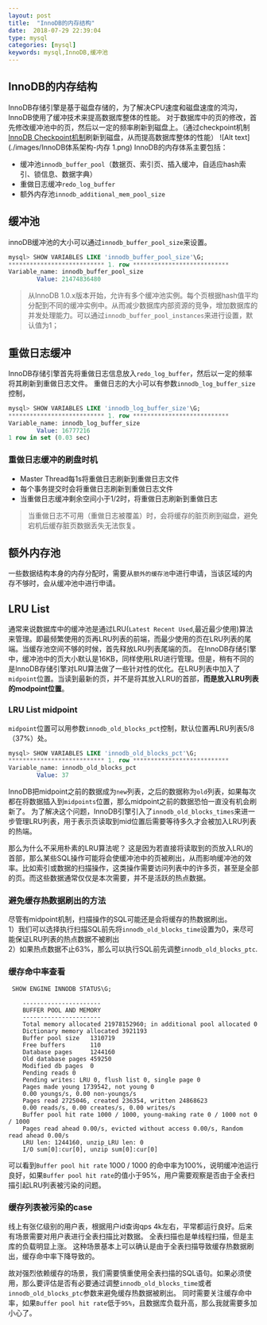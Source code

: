 ```yaml
---
layout: post
title:  "InnoDB的内存结构"
date:  2018-07-29 22:39:04
type: mysql
categories: [mysql]
keywords: mysql,InnoDB,缓冲池
---
```

## InnoDB的内存结构

InnoDB存储引擎是基于磁盘存储的，为了解决CPU速度和磁盘速度的鸿沟，InnoDB使用了缓冲技术来提高数据库整体的性能。
对于数据库中的页的修改，首先修改缓冲池中的页，然后以一定的频率刷新到磁盘上。（通过checkpoint机制[InnoDB Checkpoint机制](http://www.zhizus.com/2018-07-29-InnoDB%20Checkpoint%E6%9C%BA%E5%88%B6.html)刷新到磁盘，从而提高数据库整体的性能）
![Alt text](./images/InnoDB体系架构-内存 1.png)
InnoDB的内存体系主要包括：
- 缓冲池`innodb_buffer_pool`（数据页、索引页、插入缓冲，自适应hash索引、锁信息、数据字典）
- 重做日志缓冲`redo_log_buffer`
- 额外内存池`innodb_additional_mem_pool_size`

## 缓冲池
innoDB缓冲池的大小可以通过`innodb_buffer_pool_size`来设置。

```sql
mysql> SHOW VARIABLES LIKE 'innodb_buffer_pool_size'\G;
*************************** 1. row ***************************
Variable_name: innodb_buffer_pool_size
        Value: 21474836480
```
>从InnoDB 1.0.x版本开始，允许有多个缓冲池实例。每个页根据hash值平均分配到不同的缓冲实例中。从而减少数据库内部资源的竞争，增加数据库的并发处理能力。可以通过`innodb_buffer_pool_instances`来进行设置，默认值为1；

## 重做日志缓冲
InnoDB存储引擎首先将重做日志信息放入`redo_log_buffer`，然后以一定的频率将其刷新到重做日志文件。
重做日志的大小可以有参数`innodb_log_buffer_size`控制，

```sql
mysql> SHOW VARIABLES LIKE 'innodb_log_buffer_size'\G;
*************************** 1. row ***************************
Variable_name: innodb_log_buffer_size
        Value: 16777216
1 row in set (0.03 sec)
```

### 重做日志缓冲的刷盘时机
- Master Thread每1s将重做日志刷新到重做日志文件
- 每个事务提交时会将重做日志刷新到重做日志文件
- 当重做日志缓冲剩余空间小于1/2时，将重做日志刷新到重做日志

> 当重做日志不可用（重做日志被覆盖）时，会将缓存的脏页刷到磁盘，避免宕机后缓存脏页数据丢失无法恢复。

## 额外内存池
一些数据结构本身的内存分配时，需要从`额外的缓存池`中进行申请，当该区域的内存不够时，会从缓冲池中进行申请。

## LRU List
通常来说数据库中的缓冲池是通过LRU(`Latest Recent Used`,最近最少使用)算法来管理。即最频繁使用的页再LRU列表的前端，而最少使用的页在LRU列表的尾端。当缓存池空间不够的时候，首先释放LRU列表尾端的页。 
在InnoDB存储引擎中，缓冲池中的页大小默认是16KB，同样使用LRU进行管理。但是，稍有不同的是InnoDB存储引擎对LRU算法做了一些针对性的优化。在LRU列表中加入了`midpoint`位置。当读到最新的页，并不是将其放入LRU的首部，**而是放入LRU列表的modpoint位置**。

### LRU List midpoint
`midpoint`位置可以用参数`innodb_old_blocks_pct`控制，默认位置再LRU列表5/8（37%）处。

```sql
mysql> SHOW VARIABLES LIKE 'innodb_old_blocks_pct'\G;
*************************** 1. row ***************************
Variable_name: innodb_old_blocks_pct
        Value: 37
```
InnoDB把midpoint之前的数据成为`new`列表，之后的数据称为`old`列表，如果每次都在将数据插入到`midpoints`位置，那么midpoint之前的数据恐怕一直没有机会刷新了。 
为了解决这个问题，InnoDB引擎引入了`innodb_old_blocks_times`来进一步管理LRU列表，用于表示页读取到mid位置后需要等待多久才会被加入LRU列表的热端。

那么为什么不采用朴素的LRU算法呢？
这是因为若直接将读取到的页放入LRU的首部，那么某些SQL操作可能将会使缓冲池中的页被刷出，从而影响缓冲池的效率。比如索引或数据的扫描操作，这类操作需要访问列表中的许多页，甚至是全部的页。而这些数据通常仅仅是本次需要，并不是活跃的热点数据。

### 避免缓存热数据刷出的方法
尽管有midpoint机制，扫描操作的SQL可能还是会将缓存的热数据刷出。  
1）我们可以选择执行扫描SQL前先将`innodb_old_blocks_time`设置为0，来尽可能保证LRU列表的热点数据不被刷出   
2）如果热点数据不止63%，那么可以执行SQL前先调整`innodb_old_blocks_ptc`. 

### 缓存命中率查看

```sql
 SHOW ENGINE INNODB STATUS\G;
```

```
    ----------------------
    BUFFER POOL AND MEMORY
    ----------------------
    Total memory allocated 21978152960; in additional pool allocated 0
    Dictionary memory allocated 3921193
    Buffer pool size   1310719
    Free buffers       110
    Database pages     1244160
    Old database pages 459250
    Modified db pages  0
    Pending reads 0
    Pending writes: LRU 0, flush list 0, single page 0
    Pages made young 1739542, not young 0
    0.00 youngs/s, 0.00 non-youngs/s
    Pages read 2725046, created 236354, written 24868623
    0.00 reads/s, 0.00 creates/s, 0.00 writes/s
    Buffer pool hit rate 1000 / 1000, young-making rate 0 / 1000 not 0 / 1000
    Pages read ahead 0.00/s, evicted without access 0.00/s, Random read ahead 0.00/s
    LRU len: 1244160, unzip_LRU len: 0
    I/O sum[0]:cur[0], unzip sum[0]:cur[0]
```
可以看到`Buffer pool hit rate` 1000 / 1000 的命中率为100%，说明缓冲池运行良好，如果`Buffer pool hit rate`的值小于95%，用户需要观察是否由于全表扫描引起LRU列表被污染的问题。

### 缓存列表被污染的case

线上有张亿级别的用户表，根据用户id查询qps 4k左右，平常都运行良好。后来有场景需要对用户表进行全表扫描比对数据。
全表扫描也是单线程扫描，但是主库的负载明显上涨。
这种场景基本上可以确认是由于全表扫描导致缓存热数据刷出，缓存命中率下降导致的。

故对强烈依赖缓存的场景，我们需要慎重使用全表扫描的SQL语句。如果必须使用，那么要评估是否有必要通过调整`innodb_old_blocks_time`或者`innodb_old_blocks_ptc`参数来避免缓存热数据被刷出。
同时需要关注缓存命中率，如果`Buffer pool hit rate`低于`95%`，且数据库负载升高，那么我就需要多加小心了。

